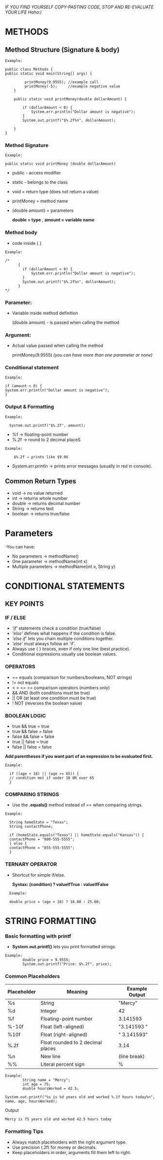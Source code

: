 
*IF YOU FIND YOURSELF COPY-PASTING CODE, STOP AND RE-EVALUATE YOUR LIFE Haha:)*

# METHODS
## **Method Structure** (Signature & body)
```
Example:

public class Methods {
public static void main(String[] args) {

         printMoney(9.9555); //example call
         printMoney(-5);     //example negative value
    }

    public static void printMoney(double dollarAmount) {

        if (dollarAmount < 0) {
            System.err.println("Dollar amount is negative");
        }
        System.out.printf("$%.2f%n", dollarAmount);

    }
}
```

### Method Signature
```
Example:

public static void printMoney (double dollarAmount) 
```
- public - access modifier
- static - belongs to the class
- void = return type (does not return a value)
- printMoney = method name
- (double amount) = parameters

    **double = type** ,
**amount = variable name**

### Method body
* code inside { }
```
Example:

/*
      {
        if (dollarAmount < 0) {
            System.err.println("Dollar amount is negative");
        }
        System.out.printf("$%.2f%n", dollarAmount);
      }
*/
```

### Parameter:
- Variable inside method definition

    (double amount) - is passed when calling the method

### Argument:
- Actual value passed when calling the method

    printMoney(9.9555)
*(you can have more than one parameter or none)*

### Conditional statement
```
Example:

if (amount < 0) {
System.err.println("Dollar amount is negative");
}
```
### Output & Formatting
```
Example:

  System.out.printf("$%.2f", amount);
  ```
  - %f → floating-point number
  - %.2f → round to 2 decimal placeS
```
Example:

    $%.2f → prints like $9.96
```
  - System.err.println → prints error messages (usually in red in console).

## **Common Return Types**
- void → no value returned
- int → returns whole number
- double → returns decimal number
- String → returns text
- boolean → returns true/false

# **Parameters**
-You can have:
- No parameters → methodName()
- One parameter → methodName(int x)
- Multiple parameters → methodName(int x, String y)


# CONDITIONAL STATEMENTS
## KEY POINTS
### IF / ELSE
- *'if'* statements check a condition (true/false)
- *'else'* defines what happens if the condition is false.
- *'else if'* lets you chain multiple conditions together.
- *'else'* must always follow an 'if'.
- Always use { } braces, even if only one line (best practice).
- Conditional expressions usually use boolean values.

### OPERATORS
- ==   equals (comparison for numbers/booleans, NOT strings)
- !=   not equals
- < > <= >=   comparison operators (numbers only)
- &&   AND (both conditions must be true)
- ||   OR  (at least one condition must be true)
- !    NOT (reverses the boolean value)

### BOOLEAN LOGIC
- true  && true   = true
- true  && false  = false
- false && false  = false
- true  || false  = true
- false || false  = false



**Add parentheses if you want part of an expression to be evaluated first.**
```
Example:

  if ((age < 18) || (age >= 65)) {
  // condition met if under 18 OR over 65
  }
```
### COMPARING STRINGS
- Use the **.equals()** method instead of == when comparing strings.
```
Example:

  String homeState = "Texas";
  String contactPhone;

  if (homeState.equals("Texas") || homeState.equals("Kansas")) {
  contactPhone = "800-555-5555";
  } else {
  contactPhone = "855-555-5555";
  }
```
### TERNARY OPERATOR
- Shortcut for simple if/else.

  **Syntax: (condition) ? valueIfTrue : valueIfFalse**
```
  Example:
  
  double price = (age < 18) ? 18.00 : 25.00;
```

# STRING FORMATTING
### Basic formatting with **printf**
- **System.out.printf()** lets you print formatted strings.
```
Example:
        double price = 9.9555;
        System.out.printf("Price: $%.2f", price);
```
### Common Placeholders

   | Placeholder | Meaning                           | Example Output |
   |-------------|-----------------------------------|----------------|
   | %s          | String                            | "Mercy"        |
   | %d          | Integer                           | 42             |
   | %f          | Floating-point number             | 3.141593       |
   | %-10f       | Float (left-aligned)              | "3.141593   "  |
   | %10f        | Float (right-aligned)             | "   3.141593"  |
   | %.2f        | Float rounded to 2 decimal places | 3.14           |
   | %n          | New line                          | (line break)   |
   | %%          | Literal percent sign              | %              |


```
Example:
        String name = "Mercy";
        int age = 75;
        double hoursWorked = 42.5;

System.out.printf("%s is %d years old and worked %.1f hours today%n", name, age, hoursWorked);

```
Output

 ```
 Mercy is 75 years old and worked 42.5 hours today
 ```

### Formatting Tips
- Always match placeholders with the right argument type.
- Use precision (.2f) for money or decimals.
- Keep placeholders in order, arguments fill them left to right.